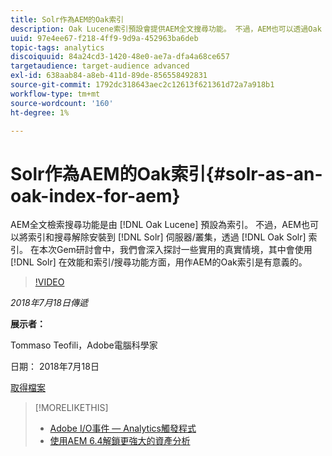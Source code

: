 ```yaml
---
title: Solr作為AEM的Oak索引
description: Oak Lucene索引預設會提供AEM全文搜尋功能。 不過，AEM也可以透過Oak Solr索引將索引解除安裝並搜尋至Solr伺服器/叢集。 在這場Gem研討會中，我們深入探討一些實用的現實生活情境，在這些情境中，使用Solr作為AEM的Oak索引在效能和索引/搜尋功能方面是可行的做法。
uuid: 97e4ee67-f218-4ff9-9d9a-452963ba6deb
topic-tags: analytics
discoiquuid: 84a24cd3-1420-48e0-ae7a-dfa4a68ce657
targetaudience: target-audience advanced
exl-id: 638aab84-a8eb-411d-89de-856558492831
source-git-commit: 1792dc318643aec2c12613f621361d72a7a918b1
workflow-type: tm+mt
source-wordcount: '160'
ht-degree: 1%

---
```


# Solr作為AEM的Oak索引{#solr-as-an-oak-index-for-aem}

AEM全文檢索搜尋功能是由 [!DNL Oak Lucene] 預設為索引。 不過，AEM也可以將索引和搜尋解除安裝到 [!DNL Solr] 伺服器/叢集，透過 [!DNL Oak Solr] 索引。 在本次Gem研討會中，我們會深入探討一些實用的真實情境，其中會使用 [!DNL Solr] 在效能和索引/搜尋功能方面，用作AEM的Oak索引是有意義的。

>[!VIDEO](https://video.tv.adobe.com/v/23023/?quality=9)

*2018年7月18日傳遞*

**展示者：**

Tommaso Teofili，Adobe電腦科學家

日期： 2018年7月18日

[取得檔案](assets/aem-gems-solr-oakaem-071818.pdf)

<!--
[Get back to the Overview](https://helpx.adobe.com/experience-manager/kt/eseminars/gems/aem-index.html)
-->

>[!MORELIKETHIS]
>
>* [Adobe I/O事件 — Analytics觸發程式](aem-analytics-triggers.md)
>* [使用AEM 6.4解鎖更強大的資產分析](https://helpx.adobe.com/experience-manager/kt/eseminars/experience-insider/exp-asset-analytics-64.html)

<!-- wrong link, needs to be replaced. removed for now:
>* [Getting the most out of digital interactions with AEM and Analytics](https://helpx.adobe.com/experience-manager/kt/eseminars/ask-the-expert/aem-getting-the-most-out-of-digital-interactions-with-aem-and-analytics.html) 
-->
